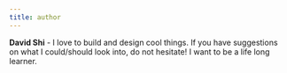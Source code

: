 ```yaml
---
title: author
---
```


**David Shi** - I love to build and design cool things. If you have suggestions on what I could/should look into, do not hesitate! I want to be a life long learner.